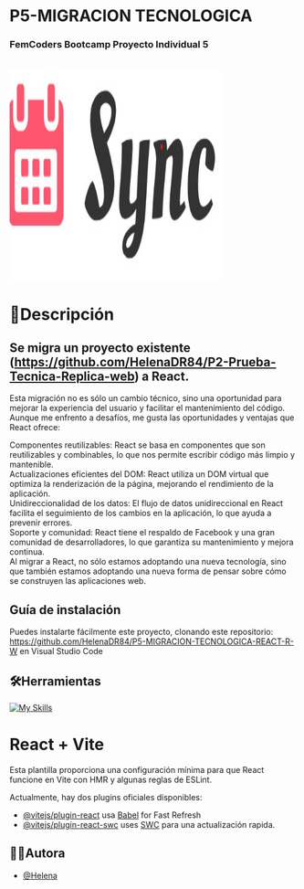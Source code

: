 # P5-MIGRACION TECNOLOGICA
### FemCoders Bootcamp Proyecto Individual 5

<br>
<img src="./Images/logo_2..jpg" alt="logo-image" width="370" height="370">
<br>

# 📝Descripción

## Se migra un proyecto existente (https://github.com/HelenaDR84/P2-Prueba-Tecnica-Replica-web) a React. <br>
Esta migración no es sólo un cambio técnico, sino una oportunidad para mejorar la experiencia del usuario y facilitar el mantenimiento del código. Aunque me enfrento a desafíos, me gusta las oportunidades y ventajas que React ofrece:<br>

Componentes reutilizables: React se basa en componentes que son reutilizables y combinables, lo que nos permite escribir código más limpio y mantenible.<br>
Actualizaciones eficientes del DOM: React utiliza un DOM virtual que optimiza la renderización de la página, mejorando el rendimiento de la aplicación.<br>
Unidireccionalidad de los datos: El flujo de datos unidireccional en React facilita el seguimiento de los cambios en la aplicación, lo que ayuda a prevenir errores.<br>
Soporte y comunidad: React tiene el respaldo de Facebook y una gran comunidad de desarrolladores, lo que garantiza su mantenimiento y mejora continua.<br>
Al migrar a React, no sólo estamos adoptando una nueva tecnología, sino que también estamos adoptando una nueva forma de pensar sobre cómo se construyen las aplicaciones web.<br>

## Guía de instalación
Puedes instalarte fácilmente este proyecto, clonando este repositorio: https://github.com/HelenaDR84/P5-MIGRACION-TECNOLOGICA-REACT-R-W
 en Visual Studio Code

## 🛠️Herramientas

[![My Skills](https://skillicons.dev/icons?i=js,html,css,react,vite,github,vscode)](https://skillicons.dev)

# React + Vite

Esta plantilla proporciona una configuración mínima para que React funcione en Vite con HMR y algunas reglas de ESLint.<br>

Actualmente, hay dos plugins oficiales disponibles:

- [@vitejs/plugin-react](https://github.com/vitejs/vite-plugin-react/blob/main/packages/plugin-react/README.md) usa [Babel](https://babeljs.io/) for Fast Refresh
- [@vitejs/plugin-react-swc](https://github.com/vitejs/vite-plugin-react-swc) uses [SWC](https://swc.rs/) para una actualización rapida.

##  👩‍💻Autora
- [@Helena](https://github.com/HelenaDR84)
